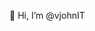 👋 Hi, I’m @vjohnIT


<!---
vjohnIT/vjohnIT is a ✨ special ✨ repository because its `README.md` (this file) appears on your GitHub profile.
You can click the Preview link to take a look at your changes.
--->

